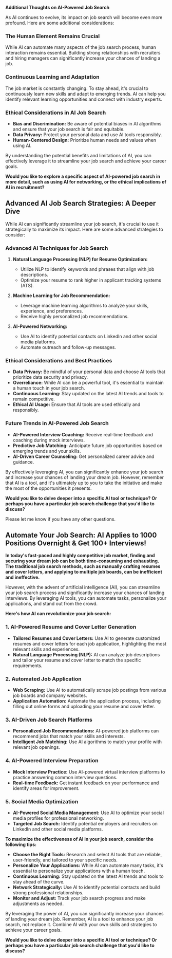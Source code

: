 **Additional Thoughts on AI-Powered Job Search**

As AI continues to evolve, its impact on job search will become even more profound. Here are some additional considerations:

### The Human Element Remains Crucial

While AI can automate many aspects of the job search process, human interaction remains essential. Building strong relationships with recruiters and hiring managers can significantly increase your chances of landing a job.

### Continuous Learning and Adaptation

The job market is constantly changing. To stay ahead, it's crucial to continuously learn new skills and adapt to emerging trends. AI can help you identify relevant learning opportunities and connect with industry experts.

### Ethical Considerations in AI Job Search

* **Bias and Discrimination:** Be aware of potential biases in AI algorithms and ensure that your job search is fair and equitable.
* **Data Privacy:** Protect your personal data and use AI tools responsibly.
* **Human-Centered Design:** Prioritize human needs and values when using AI.

By understanding the potential benefits and limitations of AI, you can effectively leverage it to streamline your job search and achieve your career goals. 

**Would you like to explore a specific aspect of AI-powered job search in more detail, such as using AI for networking, or the ethical implications of AI in recruitment?**

## Advanced AI Job Search Strategies: A Deeper Dive

While AI can significantly streamline your job search, it's crucial to use it strategically to maximize its impact. Here are some advanced strategies to consider:

### **Advanced AI Techniques for Job Search**

1. **Natural Language Processing (NLP) for Resume Optimization:**
   * Utilize NLP to identify keywords and phrases that align with job descriptions. 
   * Optimize your resume to rank higher in applicant tracking systems (ATS).

2. **Machine Learning for Job Recommendation:**
   * Leverage machine learning algorithms to analyze your skills, experience, and preferences.
   * Receive highly personalized job recommendations.

3. **AI-Powered Networking:**
   * Use AI to identify potential contacts on LinkedIn and other social media platforms.
   * Automate outreach and follow-up messages.

### **Ethical Considerations and Best Practices**

* **Data Privacy:** Be mindful of your personal data and choose AI tools that prioritize data security and privacy.
* **Overreliance:** While AI can be a powerful tool, it's essential to maintain a human touch in your job search.
* **Continuous Learning:** Stay updated on the latest AI trends and tools to remain competitive.
* **Ethical AI Usage:** Ensure that AI tools are used ethically and responsibly.

### **Future Trends in AI-Powered Job Search**

* **AI-Powered Interview Coaching:** Receive real-time feedback and coaching during mock interviews.
* **Predictive Job Matching:** Anticipate future job opportunities based on emerging trends and your skills.
* **AI-Driven Career Counseling:** Get personalized career advice and guidance.

By effectively leveraging AI, you can significantly enhance your job search and increase your chances of landing your dream job. However, remember that AI is a tool, and it's ultimately up to you to take the initiative and make the most of the opportunities it presents.

**Would you like to delve deeper into a specific AI tool or technique? Or perhaps you have a particular job search challenge that you'd like to discuss?**
 
Please let me know if you have any other questions.


## Automate Your Job Search: AI Applies to 1000 Positions Overnight & Get 100+ Interviews!

**In today's fast-paced and highly competitive job market, finding and securing your dream job can be both time-consuming and exhausting. The traditional job search methods, such as manually crafting resumes and cover letters, and applying to multiple job boards, can be inefficient and ineffective.**

However, with the advent of artificial intelligence (AI), you can streamline your job search process and significantly increase your chances of landing interviews. By leveraging AI tools, you can automate tasks, personalize your applications, and stand out from the crowd.

**Here's how AI can revolutionize your job search:**

### 1. **AI-Powered Resume and Cover Letter Generation**

* **Tailored Resumes and Cover Letters:** Use AI to generate customized resumes and cover letters for each job application, highlighting the most relevant skills and experiences. 
* **Natural Language Processing (NLP):** AI can analyze job descriptions and tailor your resume and cover letter to match the specific requirements.

### 2. **Automated Job Application**

* **Web Scraping:** Use AI to automatically scrape job postings from various job boards and company websites.
* **Application Automation:** Automate the application process, including filling out online forms and uploading your resume and cover letter.

### 3. **AI-Driven Job Search Platforms**

* **Personalized Job Recommendations:** AI-powered job platforms can recommend jobs that match your skills and interests.
* **Intelligent Job Matching:** Use AI algorithms to match your profile with relevant job openings.

### 4. **AI-Powered Interview Preparation**

* **Mock Interview Practice:** Use AI-powered virtual interview platforms to practice answering common interview questions.
* **Real-time Feedback:** Get instant feedback on your performance and identify areas for improvement.

### 5. **Social Media Optimization**

* **AI-Powered Social Media Management:** Use AI to optimize your social media profiles for professional networking.
* **Targeted Job Search:** Identify potential employers and recruiters on LinkedIn and other social media platforms.

**To maximize the effectiveness of AI in your job search, consider the following tips:**

* **Choose the Right Tools:** Research and select AI tools that are reliable, user-friendly, and tailored to your specific needs.
* **Personalize Your Applications:** While AI can automate many tasks, it's essential to personalize your applications with a human touch.
* **Continuous Learning:** Stay updated on the latest AI trends and tools to stay ahead of the curve.
* **Network Strategically:** Use AI to identify potential contacts and build strong professional relationships.
* **Monitor and Adjust:** Track your job search progress and make adjustments as needed.

By leveraging the power of AI, you can significantly increase your chances of landing your dream job. Remember, AI is a tool to enhance your job search, not replace it. Combine AI with your own skills and strategies to achieve your career goals.
 
**Would you like to delve deeper into a specific AI tool or technique? Or perhaps you have a particular job search challenge that you'd like to discuss?**
